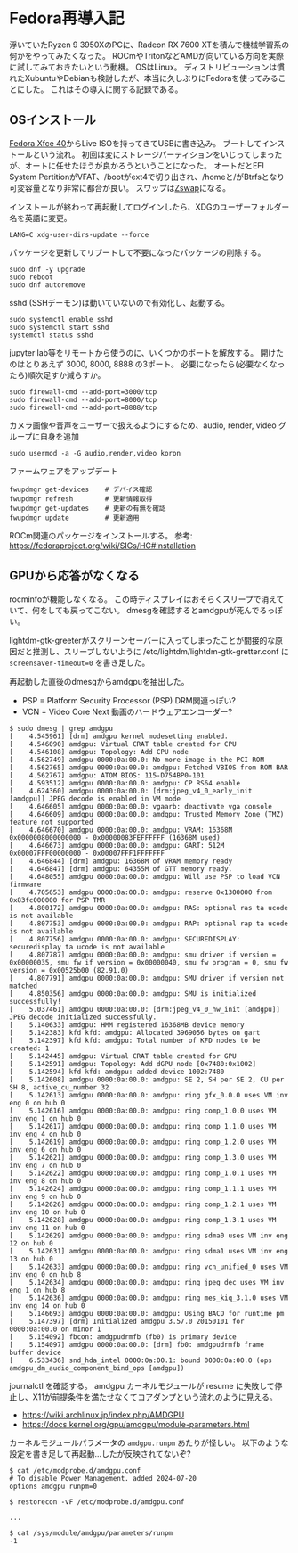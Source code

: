 # Fedora再導入記

浮いていたRyzen 9 3950XのPCに、Radeon RX 7600 XTを積んで機械学習系の何かをやってみたくなった。
ROCmやTritonなどAMDが向いている方向を実際に試してみておきたいという動機。
OSはLinux。
ディストリビューションは慣れたXubuntuやDebianも検討したが、本当に久しぶりにFedoraを使ってみることにした。
これはその導入に関する記録である。

## OSインストール

[Fedora Xfce 40](https://fedoraproject.org/ja/spins/xfce/download)からLive ISOを持ってきてUSBに書き込み。
ブートしてインストールという流れ。
初回は変にストレージパーティションをいじってしまったが、オートに任せたほうが良かろうということになった。
オートだとEFI System PertitionがVFAT、/bootがext4で切り出され、/homeと/がBtrfsとなり可変容量となり非常に都合が良い。
スワップは[Zswap](https://ja.wikipedia.org/wiki/Zswap)になる。

インストールが終わって再起動してログインしたら、XDGのユーザーフォルダー名を英語に変更。

    LANG=C xdg-user-dirs-update --force

パッケージを更新してリブートして不要になったパッケージの削除する。

    sudo dnf -y upgrade
    sudo reboot
    sudo dnf autoremove

sshd (SSHデーモン)は動いていないので有効化し、起動する。

    sudo systemctl enable sshd
    sudo systemctl start sshd
    systemctl status sshd

jupyter lab等をリモートから使うのに、いくつかのポートを解放する。
開けたのはとりあえず 3000, 8000, 8888 の3ポート。
必要になったら(必要なくなったら)順次足すか減らすか。

    sudo firewall-cmd --add-port=3000/tcp
    sudo firewall-cmd --add-port=8000/tcp
    sudo firewall-cmd --add-port=8888/tcp

カメラ画像や音声をユーザーで扱えるようにするため、audio, render, video グループに自身を追加

    sudo usermod -a -G audio,render,video koron

ファームウェアをアップデート

    fwupdmgr get-devices    # デバイス確認
    fwupdmgr refresh        # 更新情報取得
    fwupdmgr get-updates    # 更新の有無を確認
    fwupdmgr update         # 更新適用

ROCm関連のパッケージをインストールする。
参考: <https://fedoraproject.org/wiki/SIGs/HC#Installation>

## GPUから応答がなくなる

rocminfoが機能しなくなる。
この時ディスプレイはおそらくスリープで消えていて、何をしても戻ってこない。
dmesgを確認するとamdgpuが死んでるっぽい。

lightdm-gtk-greeterがスクリーンセーバーに入ってしまったことが間接的な原因だと推測し、スリープしないように
/etc/lightdm/lightdm-gtk-gretter.conf に `screensaver-timeout=0` を書き足した。

再起動した直後のdmesgからamdgpuを抽出した。

* PSP = Platform Security Processor (PSP) DRM関連っぽい?
* VCN = Video Core Next 動画のハードウェアエンコーダー?


```
$ sudo dmesg | grep amdgpu
[    4.545961] [drm] amdgpu kernel modesetting enabled.
[    4.546090] amdgpu: Virtual CRAT table created for CPU
[    4.546108] amdgpu: Topology: Add CPU node
[    4.562749] amdgpu 0000:0a:00.0: No more image in the PCI ROM
[    4.562765] amdgpu 0000:0a:00.0: amdgpu: Fetched VBIOS from ROM BAR
[    4.562767] amdgpu: ATOM BIOS: 115-D754BP0-101
[    4.593512] amdgpu 0000:0a:00.0: amdgpu: CP RS64 enable
[    4.624360] amdgpu 0000:0a:00.0: [drm:jpeg_v4_0_early_init [amdgpu]] JPEG decode is enabled in VM mode
[    4.646605] amdgpu 0000:0a:00.0: vgaarb: deactivate vga console
[    4.646609] amdgpu 0000:0a:00.0: amdgpu: Trusted Memory Zone (TMZ) feature not supported
[    4.646670] amdgpu 0000:0a:00.0: amdgpu: VRAM: 16368M 0x0000008000000000 - 0x00000083FEFFFFFF (16368M used)
[    4.646673] amdgpu 0000:0a:00.0: amdgpu: GART: 512M 0x00007FFF00000000 - 0x00007FFF1FFFFFFF
[    4.646844] [drm] amdgpu: 16368M of VRAM memory ready
[    4.646847] [drm] amdgpu: 64355M of GTT memory ready.
[    4.648055] amdgpu 0000:0a:00.0: amdgpu: Will use PSP to load VCN firmware
[    4.705653] amdgpu 0000:0a:00.0: amdgpu: reserve 0x1300000 from 0x83fc000000 for PSP TMR
[    4.800172] amdgpu 0000:0a:00.0: amdgpu: RAS: optional ras ta ucode is not available
[    4.807753] amdgpu 0000:0a:00.0: amdgpu: RAP: optional rap ta ucode is not available
[    4.807756] amdgpu 0000:0a:00.0: amdgpu: SECUREDISPLAY: securedisplay ta ucode is not available
[    4.807787] amdgpu 0000:0a:00.0: amdgpu: smu driver if version = 0x00000035, smu fw if version = 0x00000040, smu fw program = 0, smu fw version = 0x00525b00 (82.91.0)
[    4.807791] amdgpu 0000:0a:00.0: amdgpu: SMU driver if version not matched
[    4.850356] amdgpu 0000:0a:00.0: amdgpu: SMU is initialized successfully!
[    5.037461] amdgpu 0000:0a:00.0: [drm:jpeg_v4_0_hw_init [amdgpu]] JPEG decode initialized successfully.
[    5.140633] amdgpu: HMM registered 16368MB device memory
[    5.142383] kfd kfd: amdgpu: Allocated 3969056 bytes on gart
[    5.142397] kfd kfd: amdgpu: Total number of KFD nodes to be created: 1
[    5.142445] amdgpu: Virtual CRAT table created for GPU
[    5.142591] amdgpu: Topology: Add dGPU node [0x7480:0x1002]
[    5.142594] kfd kfd: amdgpu: added device 1002:7480
[    5.142608] amdgpu 0000:0a:00.0: amdgpu: SE 2, SH per SE 2, CU per SH 8, active_cu_number 32
[    5.142613] amdgpu 0000:0a:00.0: amdgpu: ring gfx_0.0.0 uses VM inv eng 0 on hub 0
[    5.142616] amdgpu 0000:0a:00.0: amdgpu: ring comp_1.0.0 uses VM inv eng 1 on hub 0
[    5.142617] amdgpu 0000:0a:00.0: amdgpu: ring comp_1.1.0 uses VM inv eng 4 on hub 0
[    5.142619] amdgpu 0000:0a:00.0: amdgpu: ring comp_1.2.0 uses VM inv eng 6 on hub 0
[    5.142621] amdgpu 0000:0a:00.0: amdgpu: ring comp_1.3.0 uses VM inv eng 7 on hub 0
[    5.142622] amdgpu 0000:0a:00.0: amdgpu: ring comp_1.0.1 uses VM inv eng 8 on hub 0
[    5.142624] amdgpu 0000:0a:00.0: amdgpu: ring comp_1.1.1 uses VM inv eng 9 on hub 0
[    5.142626] amdgpu 0000:0a:00.0: amdgpu: ring comp_1.2.1 uses VM inv eng 10 on hub 0
[    5.142628] amdgpu 0000:0a:00.0: amdgpu: ring comp_1.3.1 uses VM inv eng 11 on hub 0
[    5.142629] amdgpu 0000:0a:00.0: amdgpu: ring sdma0 uses VM inv eng 12 on hub 0
[    5.142631] amdgpu 0000:0a:00.0: amdgpu: ring sdma1 uses VM inv eng 13 on hub 0
[    5.142633] amdgpu 0000:0a:00.0: amdgpu: ring vcn_unified_0 uses VM inv eng 0 on hub 8
[    5.142634] amdgpu 0000:0a:00.0: amdgpu: ring jpeg_dec uses VM inv eng 1 on hub 8
[    5.142636] amdgpu 0000:0a:00.0: amdgpu: ring mes_kiq_3.1.0 uses VM inv eng 14 on hub 0
[    5.146693] amdgpu 0000:0a:00.0: amdgpu: Using BACO for runtime pm
[    5.147397] [drm] Initialized amdgpu 3.57.0 20150101 for 0000:0a:00.0 on minor 1
[    5.154092] fbcon: amdgpudrmfb (fb0) is primary device
[    5.154097] amdgpu 0000:0a:00.0: [drm] fb0: amdgpudrmfb frame buffer device
[    6.533436] snd_hda_intel 0000:0a:00.1: bound 0000:0a:00.0 (ops amdgpu_dm_audio_component_bind_ops [amdgpu])
```

journalctl を確認する。
amdgpu カーネルモジュールが resume に失敗して停止し、X11が前提条件を満たせなくてコアダンプという流れのように見える。

* <https://wiki.archlinux.jp/index.php/AMDGPU>
* <https://docs.kernel.org/gpu/amdgpu/module-parameters.html>

カーネルモジュールパラメータの `amdgpu.runpm` あたりが怪しい。
以下のような設定を書き足して再起動…したが反映されてないぞ?

```console
$ cat /etc/modprobe.d/amdgpu.conf
# To disable Power Management. added 2024-07-20
options amdgpu runpm=0

$ restorecon -vF /etc/modprobe.d/amdgpu.conf

...

$ cat /sys/module/amdgpu/parameters/runpm
-1
```

